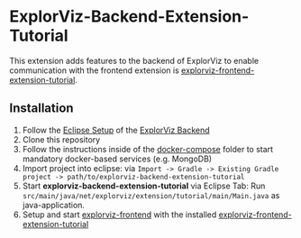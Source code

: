 [//]: # (This readme is partly copied from other extension readmes to ensure consistency in the ExplorViz project)
# ExplorViz-Backend-Extension-Tutorial

This extension adds features to the backend of ExplorViz to enable communication with the frontend extension is [explorviz-frontend-extension-tutorial](https://github.com/ExplorViz/explorviz-frontend-extension-tutorial).

## Installation
1. Follow the [Eclipse Setup](https://github.com/ExplorViz/explorviz-backend#eclipse-setup) of the [ExplorViz Backend](https://github.com/ExplorViz/explorviz-backend)
2. Clone this repository
3. Follow the instructions inside of the [docker-compose](docker-compose) folder to start mandatory docker-based services (e.g. MongoDB)
4. Import project into eclipse: via `Import -> Gradle -> Existing Gradle project -> path/to/explorviz-backend-extension-tutorial`
5. Start **explorviz-backend-extension-tutorial** via Eclipse Tab: Run `src/main/java/net/explorviz/extension/tutorial/main/Main.java` as java-application.
6. Setup and start [explorviz-frontend](https://github.com/ExplorViz/explorviz-frontend) with the installed [explorviz-frontend-extension-tutorial](https://github.com/ExplorViz/explorviz-frontend-extension-tutorial)
